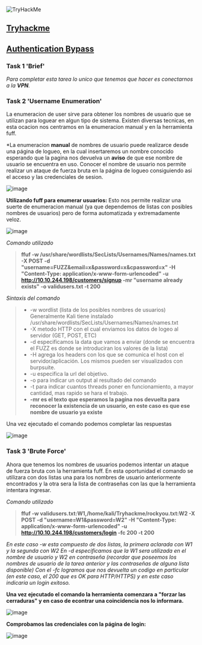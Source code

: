 <img src="https://tryhackme-badges.s3.amazonaws.com/Skr34t.png" alt="TryHackMe">

## [Tryhackme](https://tryhackme.com) 


## [Authentication Bypass](https://tryhackme.com/room/authenticationbypass)


### Task 1 'Brief'

*Para completar esta tarea lo unico que tenemos que hacer es conectarnos a la **VPN**.* 

### Task 2 'Username Enumeration'

La enumeracion de user sirve para obtener los nombres de usuario que se utilizan para loguear en algun tipo de sistema.
Existen diversas tecnicas, en esta ocacion nos centramos en la enumeracion manual y en la herramienta fuff.

*La enumeracion **manual** de nombres de usuario puede realizarce desde una página de logueo, en la cual insertaremos un nombre conocido esperando
que la pagina nos devuelva un **aviso** de que ese nombre de usuario se encuentra en uso. Conocer el nombre de usuario nos permite realizar un ataque de fuerza bruta en la página de logueo consiguiendo asi el acceso y las credenciales de sesion.

![image](https://user-images.githubusercontent.com/92405961/217763558-9a7cbc62-93b5-4b57-91eb-f444ee741b85.png)

**Utilizando fuff para enumerar usuarios:**
Esto nos permite realizar una suerte de enumeracion manual (ya que dependemos de listas con posibles nombres de usuarios) pero de forma automatizada y extremadamente veloz. 

![image](https://user-images.githubusercontent.com/92405961/217765551-5cb88aa8-c482-4f61-862f-ac1ea17f3b58.png)

*Comando utilizado*

> **ffuf -w /usr/share/wordlists/SecLists/Usernames/Names/names.txt -X POST -d "username=FUZZ&email=x&password=x&cpassword=x" -H "Content-Type: application/x-www-form-urlencoded" -u http://10.10.244.198/customers/signup -mr "username already exists" -o validusers.txt -t 200**


*Sintaxis del comando*

> - -w wordlist (lista de los posibles nombres de usuarios) Generalmente Kali tiene instalado /usr/share/wordlists/SecLists/Usernames/Names/names.txt
> - -X metodo HTTP con el cual enviamos los datos de logeo al servidor (GET, POST, ETC)
> - -d especificamos la data que vamos a enviar (donde se encuentra el FUZZ es donde se introduciran los valores de la lista)
> - -H agrega los headers con los que se comunica el host con el servidor/aplicación. Los mismos pueden ser visualizados con burpsuite.
> - -u especifica la url del objetivo.
> - -o para indicar un output al resultado del comando
> - -t para indicar cuantos threads poner en funcionamiento, a mayor cantidad, mas rapido se hara el trabajo.
> - **-mr es el texto que esperamos la pagina nos devuelta para reconocer la existencia de un usuario, en este caso es que ese nombre de usuario ya existe**


Una vez ejecutado el comando podemos completar las respuestas

![image](https://user-images.githubusercontent.com/92405961/217765821-4952a138-231d-41c8-8b3c-a1642d20092e.png)


### Task 3 'Brute Force'

Ahora que tenemos los nombres de usuarios podemos intentar un ataque de fuerza bruta con la herramienta fuff.
En esta oportunidad el comando se utilizara con dos listas una para los nombres de usuario anteriormente encontrados y la otra sera la lista
de contraseñas con las que la herramienta intentara ingresar.

*Comando utilizado*

> **ffuf -w validusers.txt:W1,/home/kali/Tryhackme/rockyou.txt:W2 -X POST -d "username=W1&password=W2" -H "Content-Type: application/x-www-form-urlencoded" -u http://10.10.244.198/customers/login -fc 200 -t 200**

*En este caso -w esta compuesto de dos listas, la primera aclarada con W1 y la segunda con W2
En -d especificamos que la W1 sera utilizada en el nombre de usuario y W2 en contraseña (recordar que poseemos los nombres de usuario de la tarea anterior y las contraseñas de alguna lista disponible)
Con el -fc logramos que nos devuelta un codigo en particular (en este caso, el 200 que es OK para HTTP/HTTPS) y en este caso indicaria un login exitoso.*

**Una vez ejecutado el comando la herramienta comenzara a "forzar las cerraduras" y en caso de econtrar una coincidencia nos lo informara.**

![image](https://user-images.githubusercontent.com/92405961/217768638-86bb6828-bf65-4e80-8fa1-fec17390b80e.png)

**Comprobamos las credenciales con la página de login:**

![image](https://user-images.githubusercontent.com/92405961/217768950-9e8e701b-59c3-4bf6-9230-9d0d3ce2b2d9.png)





